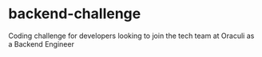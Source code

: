 # backend-challenge
Coding challenge for developers looking to join the tech team at Oraculi as a Backend Engineer
